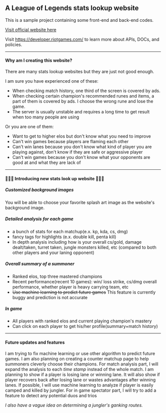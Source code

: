 ## A League of Legends stats lookup website

This is a sample project containing some front-end and back-end codes.

[Visit official website here](https://sheltered-spire-49972.herokuapp.com/)

Visit https://developer.riotgames.com/ to learn more about APIs, DOCs, and policies.

---

#### Why am I creating this website?

There are many stats lookup websites but they are just not good enough.    

I am sure you have experienced one of these:
* When checking match history, one third of the screen is covered by ads. 
* When checking certain champion's recommended runes and items, a part of them is covered by ads. I choose the wrong rune and lose the game.
* The server is usually unstable and requires a long time to get result when too many people are using

Or you are one of them:
* Want to get to higher elos but don't know what you need to improve
* Can't win games because players are flaming each other
* Can't win lanes because you don't know what kind of player you are playing against, don't know if they are safe or aggressive player
* Can't win games because you don't know what your opponents are good at and what they are lack of

---

#### :clap::clap::clap: Introducing new stats look up website :clap::clap::clap:

##### Customized background images
You will be able to choose your favorite splash art image as the website's background image.

##### Detailed analysis for each game
* a bunch of stats for each matchup(e.x. kp, kda, cs, dmg)
* fancy tags for highlights (e.x. double kill, penta kill)
* In depth analysis including how is your overall cs/gold, damage dealt/taken, turret taken, jungle monsters killed, etc (compared to both other players and your laning opponent)

##### Overall summary of a summoner
* Ranked elos, top three mastered champions
* Recent performance(recent 10 games): win/ loss strike, cs/dmg overall performance, whether player is heavy carrying team, etc
* ~~Use machine learning to predict future games~~ This feature is currently buggy and prediction is not accurate

##### In game
* All players with ranked elos and current playing champion's mastery
* Can click on each player to get his/her profile(summary+match history)

---

#### Future updates and features
I am trying to fix machine learning or use other algorithm to predict future games. I am also planning on creating a counter matchup page to help summoners cleverly choose their champions.
For match analysis part, I will expand the analysis to each *time stamp* instead of the whole match. I am planning to show if a player is losing lane or winning lane. It will also show if player recovers back after losing lane or  wastes advantages after winning lanes.
If possible, I will use machine learning to analyze if player is easily camped and killed by jungler.
For in game spectator part, I will try to add a feature to detect any potential duos and trios

*I also have a vague idea on determining a jungler's ganking routes.*

